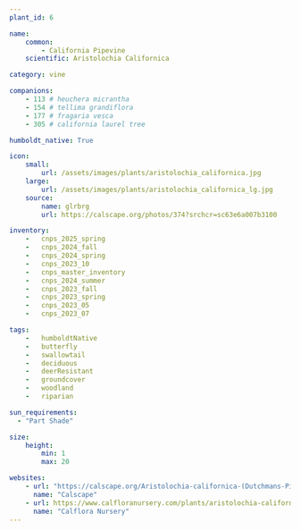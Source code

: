 ```yaml
---
plant_id: 6

name: 
    common: 
        - California Pipevine 
    scientific: Aristolochia Californica 

category: vine

companions: 
    - 113 # heuchera micrantha
    - 154 # tellima grandiflora
    - 177 # fragaria vesca 
    - 305 # california laurel tree

humboldt_native: True

icon: 
    small: 
        url: /assets/images/plants/aristolochia_californica.jpg 
    large: 
        url: /assets/images/plants/aristolochia_californica_lg.jpg 
    source: 
        name: glrbrg 
        url: https://calscape.org/photos/374?srchcr=sc63e6a007b3100 

inventory: 
    -   cnps_2025_spring
    -   cnps_2024_fall
    -   cnps_2024_spring
    -   cnps_2023_10
    -   cnps_master_inventory
    -   cnps_2024_summer
    -   cnps_2023_fall
    -   cnps_2023_spring
    -   cnps_2023_05 
    -   cnps_2023_07 

tags:  
    -   humboldtNative
    -   butterfly
    -   swallowtail
    -   deciduous
    -   deerResistant
    -   groundcover
    -   woodland
    -   riparian

sun_requirements:
  - "Part Shade"

size:
    height: 
        min: 1
        max: 20

websites:
    - url: "https://calscape.org/Aristolochia-californica-(Dutchmans-Pipe)" 
      name: "Calscape"
    - url: https://www.calfloranursery.com/plants/aristolochia-californica
      name: "Calflora Nursery"
---
```


